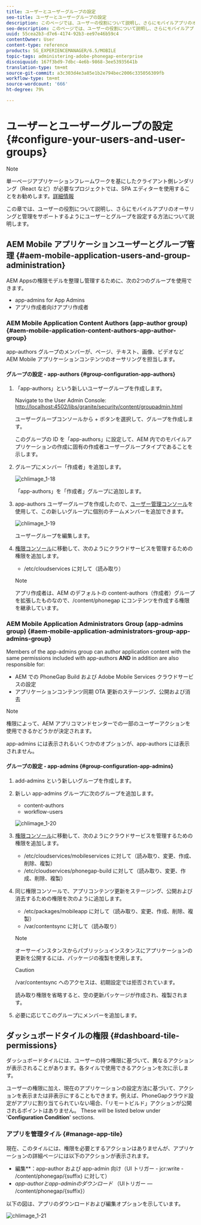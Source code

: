 ```yaml
---
title: ユーザーとユーザーグループの設定
seo-title: ユーザーとユーザーグループの設定
description: このページでは、ユーザーの役割について説明し、さらにモバイルアプリのオーサリングと管理をサポートするようにユーザーとグループを設定する方法について説明します。
seo-description: このページでは、ユーザーの役割について説明し、さらにモバイルアプリのオーサリングと管理をサポートするようにユーザーとグループを設定する方法について説明します。
uuid: 55cea2b3-d7e6-4174-92b3-ee97e46b59c4
contentOwner: User
content-type: reference
products: SG_EXPERIENCEMANAGER/6.5/MOBILE
topic-tags: administering-adobe-phonegap-enterprise
discoiquuid: 167f3bd9-7dbc-4e6b-9868-3ee53935641b
translation-type: tm+mt
source-git-commit: a3c303d4e3a85e1b2e794bec2006c335056309fb
workflow-type: tm+mt
source-wordcount: '666'
ht-degree: 79%

---
```



# ユーザーとユーザーグループの設定 {#configure-your-users-and-user-groups}

>[!NOTE]
>
>単一ページアプリケーションフレームワークを基にしたクライアント側レンダリング（React など）が必要なプロジェクトでは、SPA エディターを使用することをお勧めします。[詳細情報](/help/sites-developing/spa-overview.md)

この章では、ユーザーの役割について説明し、さらにモバイルアプリのオーサリングと管理をサポートするようにユーザーとグループを設定する方法について説明します。

## AEM Mobile アプリケーションユーザーとグループ管理 {#aem-mobile-application-users-and-group-administration}

AEM Appsの権限モデルを整理し管理するために、次の2つのグループを使用できます。

* app-admins for App Admins
* アプリ作成者向けアプリ作成者

### AEM Mobile Application Content Authors (app-author group) {#aem-mobile-application-content-authors-app-author-group}

app-authors グループのメンバーが、ページ、テキスト、画像、ビデオなど AEM Mobile アプリケーションコンテンツのオーサリングを担当します。

#### グループの設定 - app-authors {#group-configuration-app-authors}

1. 「app-authors」という新しいユーザーグループを作成します。

   Navigate to the User Admin Console: [http://localhost:4502/libs/granite/security/content/groupadmin.html](http://localhost:4502/libs/granite/security/content/groupadmin.html)

   ユーザーグループコンソールから + ボタンを選択して、グループを作成します。

   このグループの ID を「app-authors」に設定して、AEM 内でのモバイルアプリケーションの作成に固有の作成者ユーザーグループタイプであることを示します。

1. グループにメンバー「作成者」を追加します。

   ![chlimage_1-18](assets/chlimage_1-18.png)

   「app-authors」を「作成者」グループに追加します。

1. app-authors ユーザーグループを作成したので、[ユーザー管理コンソール](http://localhost:4502/libs/granite/security/content/useradmin.md)を使用して、この新しいグループに個別のチームメンバーを追加できます。

   ![chlimage_1-19](assets/chlimage_1-19.png)

   ユーザーグループを編集します。

1. [権限コンソール](http://localhost:4502/useradmin)に移動して、次のようにクラウドサービスを管理するための権限を追加します。

   * /etc/cloudservices に対して（読み取り）
   >[!NOTE]
   >
   >アプリ作成者は、AEM のデフォルトの content-authors（作成者）グループを拡張したものなので、/content/phonegap にコンテンツを作成する権限を継承しています。

### AEM Mobile Application Administrators Group (app-admins group) {#aem-mobile-application-administrators-group-app-admins-group}

Members of the app-admins group can author application content with the same permissions included with app-authors **AND** in addition are also responsible for:

* AEM での PhoneGap Build および Adobe Mobile Services クラウドサービスの設定
* アプリケーションコンテンツ同期 OTA 更新のステージング、公開および消去

>[!NOTE]
>
>権限によって、AEM アプリコマンドセンターでの一部のユーザーアクションを使用できるかどうかが決定されます。
>
>app-admins には表示されるいくつかのオプションが、app-authors には表示されません。

#### グループの設定 - app-admins {#group-configuration-app-admins}

1. add-admins という新しいグループを作成します。
1. 新しい app-admins グループに次のグループを追加します。

   * content-authors
   * workflow-users

   ![chlimage_1-20](assets/chlimage_1-20.png)

1. [権限コンソール](http://localhost:4502/useradmin)に移動して、次のようにクラウドサービスを管理するための権限を追加します。

   * /etc/cloudservices/mobileservices に対して（読み取り、変更、作成、削除、複製）
   * /etc/cloudservices/phonegap-build に対して（読み取り、変更、作成、削除、複製）

1. 同じ権限コンソールで、アプリコンテンツ更新をステージング、公開および消去するための権限を次のように追加します。

   * /etc/packages/mobileapp に対して（読み取り、変更、作成、削除、複製）
   * /var/contentsync に対して（読み取り）

   >[!NOTE]
   >
   >オーサーインスタンスからパブリッシュインスタンスにアプリケーションの更新を公開するには、パッケージの複製を使用します。

   >[!CAUTION]
   >
   >/var/contentsync へのアクセスは、初期設定では拒否されています。
   >
   >読み取り権限を省略すると、空の更新パッケージが作成され、複製されます。

1. 必要に応じてこのグループにメンバーを追加します。

## ダッシュボードタイルの権限 {#dashboard-tile-permissions}

ダッシュボードタイルには、ユーザーの持つ権限に基づいて、異なるアクションが表示されることがあります。各タイルで使用できるアクションを次に示します。

ユーザーの権限に加え、現在のアプリケーションの設定方法に基づいて、アクションを表示または非表示にすることもできます。例えば、PhoneGapクラウド設定がアプリに割り当てられていない場合、「リモートビルド」アクションが公開されるポイントはありません。 These will be listed below under &#39;**Configuration Condition**&#39; sections.

### アプリを管理タイル {#manage-app-tile}

現在、このタイルには、権限を必要とするアクションはありませんが、アプリケーションの詳細ページには以下のアクションが表示されます。

* 編集&#x200B;**：app-author および app-admin 向け（UI トリガー - jcr:write - /content/phonegap/{suffix} に対して）
* *app-authorとapp-adminのダウンロード* （UIトリガー — /content/phonegap/{suffix}）

以下の図は、アプリのダウンロードおよび編集オプションを示しています。

![chlimage_1-21](assets/chlimage_1-21.png)

